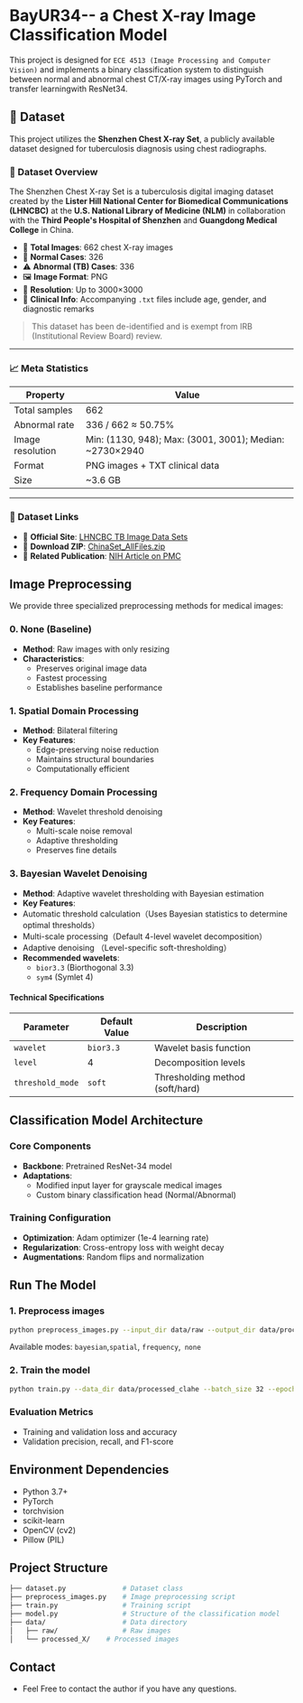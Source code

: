 # BayUR34-- a Chest X-ray Image Classification Model

This project is designed for `​​ECE 4513 (Image Processing and Computer Vision)`​​ and implements a ​​binary classification system​​ to distinguish between ​​normal and abnormal chest CT/X-ray images​​ using ​​PyTorch​​ and ​​transfer learning​​ with ​​ResNet34​​.

## 📂 Dataset

This project utilizes the **Shenzhen Chest X-ray Set**, a publicly available dataset designed for tuberculosis diagnosis using chest radiographs.

### 📌 Dataset Overview

The Shenzhen Chest X-ray Set is a tuberculosis digital imaging dataset created by the **Lister Hill National Center for Biomedical Communications (LHNCBC)** at the **U.S. National Library of Medicine (NLM)** in collaboration with the **Third People's Hospital of Shenzhen** and **Guangdong Medical College** in China.

- 📸 **Total Images**: 662 chest X-ray images  
- 🧍 **Normal Cases**: 326  
- ⚠️ **Abnormal (TB) Cases**: 336  
- 🖼️ **Image Format**: PNG  
- 📐 **Resolution**: Up to 3000×3000  
- 📄 **Clinical Info**: Accompanying `.txt` files include age, gender, and diagnostic remarks  

> This dataset has been de-identified and is exempt from IRB (Institutional Review Board) review.

---

### 📈 Meta Statistics

| Property           | Value                                      |
|--------------------|--------------------------------------------|
| Total samples      | 662                                        |
| Abnormal rate      | 336 / 662 ≈ 50.75%                         |
| Image resolution   | Min: (1130, 948); Max: (3001, 3001); Median: ~2730×2940 |
| Format             | PNG images + TXT clinical data             |
| Size               | ~3.6 GB                                    |

---

### 🔗 Dataset Links

- 🔹 **Official Site**: [LHNCBC TB Image Data Sets](https://lhncbc.nlm.nih.gov/LHC-downloads/downloads.html#tuberculosis-image-data-sets)  
- 🔹 **Download ZIP**: [ChinaSet_AllFiles.zip](https://openi.nlm.nih.gov/imgs/collections/ChinaSet_AllFiles.zip)  
- 🔹 **Related Publication**: [NIH Article on PMC](https://www.ncbi.nlm.nih.gov/pmc/articles/PMC4256233/)



## Image Preprocessing

We provide three specialized preprocessing methods for medical images:

### 0. None (Baseline)
- **Method**: Raw images with only resizing
- **Characteristics**:
  - Preserves original image data
  - Fastest processing
  - Establishes baseline performance

### 1. Spatial Domain Processing 
- **Method**: Bilateral filtering
- **Key Features**:
  - Edge-preserving noise reduction
  - Maintains structural boundaries
  - Computationally efficient

### 2. Frequency Domain Processing
- **Method**: Wavelet threshold denoising
- **Key Features**:
  - Multi-scale noise removal
  - Adaptive thresholding
  - Preserves fine details

### 3. Bayesian Wavelet Denoising
- **Method**: Adaptive wavelet thresholding with Bayesian estimation
- **Key Features**:
- Automatic threshold calculation（Uses Bayesian statistics to determine optimal thresholds）
- Multi-scale processing（Default 4-level wavelet decomposition）
- Adaptive denoising （Level-specific soft-thresholding）
- **Recommended wavelets**: 
  - `bior3.3` (Biorthogonal 3.3)
  - `sym4` (Symlet 4)

#### Technical Specifications
| Parameter        | Default Value | Description                          |
|------------------|---------------|--------------------------------------|
| `wavelet`        | `bior3.3`     | Wavelet basis function               |
| `level`          | 4             | Decomposition levels                 |
| `threshold_mode` | `soft`        | Thresholding method (soft/hard)      |



## Classification Model Architecture

### Core Components
- **Backbone**: Pretrained ResNet-34 model
- **Adaptations**:
  - Modified input layer for grayscale medical images
  - Custom binary classification head (Normal/Abnormal)
  
### Training Configuration
- **Optimization**: Adam optimizer (1e-4 learning rate)
- **Regularization**: Cross-entropy loss with weight decay
- **Augmentations**: Random flips and normalization

## Run The Model

### 1. Preprocess images

```bash
python preprocess_images.py --input_dir data/raw --output_dir data/processed_clahe --mode clahe
```
Available modes: `bayesian`,`spatial`, `frequency`,` none`

### 2. Train the model

```bash
python train.py --data_dir data/processed_clahe --batch_size 32 --epochs 300 --lr 0.0001
```
### Evaluation Metrics
- Training and validation loss and accuracy
- Validation precision, recall, and F1-score

## Environment Dependencies
- Python 3.7+
- PyTorch
- torchvision
- scikit-learn
- OpenCV (cv2)
- Pillow (PIL)

## Project Structure
```bash
├── dataset.py              # Dataset class
├── preprocess_images.py    # Image preprocessing script
├── train.py                # Training script
├── model.py                # Structure of the classification model
├── data/                   # Data directory
│   ├── raw/                # Raw images
│   └── processed_X/    # Processed images
```
## Contact
- Feel Free to contact the author if you have any questions.
  
